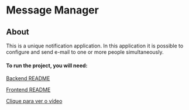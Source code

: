 # Message Manager

## About

This is a unique notification application. In this application it is possible to configure and send e-mail to one or
more people simultaneously.


#### To run the project, you will need:

<p>
    <a href="http://git.vibbra.com.br/julia-1626354391/message-manager/-/tree/master/message-manager-backend">Backend README</a>
</p>
<p>
    <a href="http://git.vibbra.com.br/julia-1626354391/message-manager/-/tree/master/message-manager-frontend">Frontend README</a>
</p>

[Clique para ver o vídeo](https://armazenamento-jugio.s3.sa-east-1.amazonaws.com/Message+Manager.MP4)

